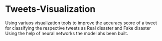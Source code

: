 # Tweets-Visualization
Using variuos visualization tools to improve the accuracy score of a tweet for classifying the respective tweets as Real disaster and Fake disaster
Using the help of neural networks the model ahs been built. 
